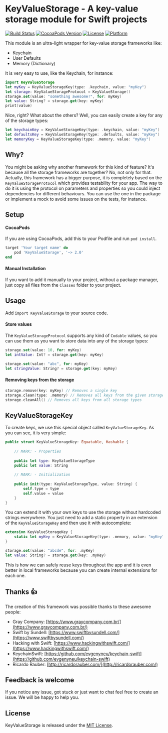 # KeyValueStorage - A key-value storage module for Swift projects

[![Build Status](https://travis-ci.com/ricardorauber/KeyValueStorage.svg?branch=master)](http://travis-ci.com/)
[![CocoaPods Version](https://img.shields.io/cocoapods/v/KeyValueStorage.svg?style=flat)](http://cocoadocs.org/docsets/KeyValueStorage)
[![License](https://img.shields.io/cocoapods/l/KeyValueStorage.svg?style=flat)](http://cocoadocs.org/docsets/KeyValueStorage)
[![Platform](https://img.shields.io/cocoapods/p/KeyValueStorage.svg?style=flat)](http://cocoadocs.org/docsets/KeyValueStorage)

This module is an ultra-light wrapper for key-value storage frameworks like:

- Keychain
- User Defaults
- Memory (Dictionary)

It is very easy to use, like the Keychain, for instance:

```Swift
import KeyValueStorage
let myKey = KeyValueStorageKey(type: .keychain, value: "myKey")
let storage: KeyValueStorageProtocol = KeyValueStorage()
storage.set(value: "something awesome!", for: myKey)
let value: String? = storage.get(key: myKey)
print(value)
```

Nice, right? What about the others? Well, you can easily create a key for any of the storage types:

```Swift
let keychainKey = KeyValueStorageKey(type: .keychain, value: "myKey")
let defaultsKey = KeyValueStorageKey(type: .defaults, value: "myKey")
let memoryKey = KeyValueStorageKey(type: .memory, value: "myKey")
```

## Why?

You might be asking why another framework for this kind of feature? It's because all the storage frameworks are together? No, not only for that. Actually, this framework has a bigger purpose, it is completely based on the `KeyValueStorageProtocol` which provides testability for your app. The way to do it is using the protocol on parameters and properties so you could inject dependencies for different behaviours. You can use the one in the package or implement a mock to avoid some issues on the tests, for instance.

## Setup

#### CocoaPods

If you are using CocoaPods, add this to your Podfile and run `pod install`.

```Ruby
target 'Your target name' do
    pod 'KeyValueStorage', '~> 2.0'
end
```

#### Manual Installation

If you want to add it manually to your project, without a package manager, just copy all files from the `Classes` folder to your project.

## Usage

Add `import KeyValueStorage` to your source code.

#### Store values

The `KeyValueStorageProtocol` supports any kind of `Codable` values, so you can use them as you want to store data into any of the storage types: 

```Swift
storage.set(value: 10, for: myKey)
let intValue: Int? = storage.get(key: myKey)

storage.set(value: "abc", for: myKey)
let stringValue: String? = storage.get(key: myKey)
```

#### Removing keys from the storage

```Swift
storage.remove(key: myKey) // Removes a single key
storage.clean(type: .memory) // Removes all keys from the given storage type
storage.cleanAll() // Removes all keys from all storage types
```

## KeyValueStorageKey

To create keys, we use this special object called `KeyValueStorageKey`. As you can see, it is very simple:

```Swift
public struct KeyValueStorageKey: Equatable, Hashable {
    
    // MARK: - Properties
    
    public let type: KeyValueStorageType
    public let value: String
    
    // MARK: - Initialization
    
    public init(type: KeyValueStorageType, value: String) {
        self.type = type
        self.value = value
    }
}
```

You can extend it with your own keys to use the storage without hardcoded strings everywhere. You just need to add a static property in an extension of the `KeyValueStorageKey` and then use it with autocomplete:

```Swift
extension KeyValueStorageKey {
	static let myKey = KeyValueStorageKey(type: .memory, value: "myKey")
}

storage.set(value: "abcde", for: .myKey)
let value: String? = storage.get(key: .myKey)
```

This is how we can safely reuse keys throughout the app and it is even better in local frameworks because you can create internal extensions for each one.

## Thanks 👍

The creation of this framework was possible thanks to these awesome people:

* Gray Company: [https://www.graycompany.com.br/](https://www.graycompany.com.br/)
* Swift by Sundell: [https://www.swiftbysundell.com/](https://www.swiftbysundell.com/)
* Hacking with Swift: [https://www.hackingwithswift.com/](https://www.hackingwithswift.com/)
* KeychainSwift: [https://github.com/evgenyneu/keychain-swift](https://github.com/evgenyneu/keychain-swift)
* Ricardo Rauber: [http://ricardorauber.com/](http://ricardorauber.com/)

## Feedback is welcome

If you notice any issue, got stuck or just want to chat feel free to create an issue. We will be happy to help you.

## License

KeyValueStorage is released under the [MIT License](LICENSE).
